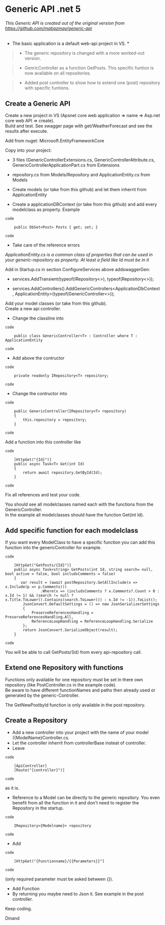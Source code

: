 # Generic API .net 5

###### This Generic API is created out of the original version from https://github.com/matjazmav/generic-api

* The basic application is a default web-api project in VS. *

>- The generic repository is changed with a more worked-out version. 

>- GenricController as a function GetPosts. 
This specific funtion is now available on all repositories.

>- Added post controller to show how to extend one (post) repository with specific funtions. 

## Create a Generic API
Create a new project in VS (Apsnet core web application => name => Asp.net core web API => create).\
Build and test. See swagger page with get/WeatherForecast and see the results after execute.

Add from nuget: Microsoft.EntityFrameworkCore

Copy into your project:
- 3 files (GenericControllerExtensions.cs, GenericControllerAttribute.cs, GenericControllerApplicationPart.cs from Extensions
- repository.cs from Models/Repository and ApplicationEntity.cs from Models

- Create models (or take from this github) and let them inherrit from ApplicationEntity
- Create a applicationDBContext (or take from this github) and add every modelclass as property. Example 

`code` 

        public DbSet<Post> Posts { get; set; }
        
`code`

- Take care of the reference errors

*ApplicationEntity.cs is a common class of properties that can be used in your generic-repository as property. At least a field like Id must be in it*

Add in Startup.cs in section ConfigureServices above addswaggerGen:

-  services.AddTransient(typeof(IRepository<>), typeof(Repository<>));

-  services.AddControllers().AddGenericControllers<ApplicationDbContext, ApplicationEntity>(typeof(GenericController<>));

Add your model classes (or take from this github).\
Create a new api controller.
- Change the classline into 

`code` 

        public class GenericController<T> : Controller where T : ApplicationEntity 

`code`
- Add above the contructor 

`code` 

        private readonly IRepository<T> repository; 

`code`
- Change the contructor into

`code` 

        public GenericController(IRepository<T> repository)        
        {
            this.repository = repository;
        }
        
`code`

Add a function into this controller like

`code`

        [HttpGet("{Id}")]
        public async Task<T> Get(int Id) 
        {
            return await repository.GetById(Id);
        }

`code`

Fix all references and test your code. 

You should see all modelclasses named each with the functions from the GenericController.\
In the example all modelclasses should have the function Get(int Id).

## Add specific function for each modelclass
If you want every ModelClass to have a specific function you can add this function into the genericController for example.

`code`

        [HttpGet("GetPosts/{Id}")]
        public async Task<string> GetPosts(int Id, string search= null, bool active = false, bool includsComments = false)
        {
           var result = (await postRepository.GetAllInclude(x => x.Include(p => p.Comments)))
                    .Where(x => (includsComments ? x.Comments?.Count > 0 : x.Id != 1) && (search != null ? x.Title.ToLower().Contains(search.ToLower()) : x.Id != -1)).ToList();
            JsonConvert.DefaultSettings = () => new JsonSerializerSettings
            {
                PreserveReferencesHandling = PreserveReferencesHandling.All,
                ReferenceLoopHandling = ReferenceLoopHandling.Serialize
            };
            return JsonConvert.SerializeObject(result);
        }
        
`code`

You will be able to call GetPosts/{Id} from every api-repository call. 

## Extend one Repository with functions

Functions only available for one repository must be set in there own repository (like PostController.cs in the example code).\
Be aware to have different functionNames and paths then already used or generated by the generic-Controller. 

The GetNewPostbyId function is only available in the post repository.

## Create a Repository
- Add a new controller into your project with the name of your model ({ModelName}Controller.cs.
- Let the controller inherrit from controllerBase insteat of controller.
- Leave 

`code` 

        [ApiController]
        [Route("[controller]")] 

`code` 

as it is.
- Reference to a Model can be directly to the generic repository. You even benefit from all the function in it and don't need to register the Repository in the startup. 

 `code` 
 
        IRepository<{Modelname}> repository 
 
 `code`
 
- Add 

`code`

        [HttpGet("{Functionname}/{{Parameters}}"] 

`code` 

(only required parameter must be asked between {}).
- Add Function
- By returning you maybe need to Json it. See example in the post controller. 

Keep coding.

Dinand
